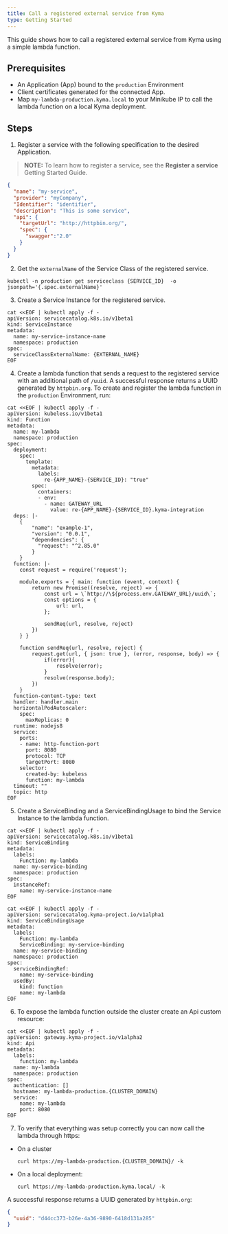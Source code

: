 ```yaml
---
title: Call a registered external service from Kyma
type: Getting Started
---
```


This guide shows how to call a registered external service from Kyma using a simple lambda function.


## Prerequisites

- An Application (App) bound to the `production` Environment
- Client certificates generated for the connected App.
- Map `my-lambda-production.kyma.local` to your Minikube IP to call the lambda function on a local Kyma deployment.


## Steps

1. Register a service with the following specification to the desired Application.
>**NOTE:** To learn how to register a service, see the **Register a service** Getting Started Guide.
```json
{
  "name": "my-service",
  "provider": "myCompany",
  "Identifier": "identifier",
  "description": "This is some service",
  "api": {
    "targetUrl": "http://httpbin.org/",
    "spec": {
      "swagger":"2.0"
    }
  }
}
```

2. Get the `externalName` of the Service Class of the registered service.
```
kubectl -n production get serviceclass {SERVICE_ID}  -o jsonpath='{.spec.externalName}'
```

3. Create a Service Instance for the registered service.
```
cat <<EOF | kubectl apply -f -
apiVersion: servicecatalog.k8s.io/v1beta1
kind: ServiceInstance
metadata:
  name: my-service-instance-name
  namespace: production
spec:
  serviceClassExternalName: {EXTERNAL_NAME}
EOF
```

4. Create a lambda function that sends a request to the registered service with an additional path of `/uuid`. A successful response returns a UUID generated by `httpbin.org`. To create and register the lambda function in the `production` Environment, run:
```
cat <<EOF | kubectl apply -f -
apiVersion: kubeless.io/v1beta1
kind: Function
metadata:
  name: my-lambda
  namespace: production
spec:
  deployment:
    spec:
      template:
        metadata:
          labels:
            re-{APP_NAME}-{SERVICE_ID}: "true"
        spec:
          containers:
          - env:
            - name: GATEWAY_URL
              value: re-{APP_NAME}-{SERVICE_ID}.kyma-integration
  deps: |-
    {
        "name": "example-1",
        "version": "0.0.1",
        "dependencies": {
          "request": "^2.85.0"
        }
    }
  function: |-
    const request = require('request');

    module.exports = { main: function (event, context) {
        return new Promise((resolve, reject) => {
            const url = \`http://\${process.env.GATEWAY_URL}/uuid\`;
            const options = {
                url: url,
            };

            sendReq(url, resolve, reject)
        })
    } }

    function sendReq(url, resolve, reject) {
        request.get(url, { json: true }, (error, response, body) => {
            if(error){
                resolve(error);
            }
            resolve(response.body);
        })
    }
  function-content-type: text
  handler: handler.main
  horizontalPodAutoscaler:
    spec:
      maxReplicas: 0
  runtime: nodejs8
  service:
    ports:
    - name: http-function-port
      port: 8080
      protocol: TCP
      targetPort: 8080
    selector:
      created-by: kubeless
      function: my-lambda
  timeout: ""
  topic: http
EOF
```

5. Create a ServiceBinding and a ServiceBindingUsage to bind the Service Instance to the lambda function.

```
cat <<EOF | kubectl apply -f -
apiVersion: servicecatalog.k8s.io/v1beta1
kind: ServiceBinding
metadata:
  labels:
    Function: my-lambda
  name: my-service-binding
  namespace: production
spec:
  instanceRef:
    name: my-service-instance-name
EOF
```

```
cat <<EOF | kubectl apply -f -
apiVersion: servicecatalog.kyma-project.io/v1alpha1
kind: ServiceBindingUsage
metadata:
  labels:
    Function: my-lambda
    ServiceBinding: my-service-binding
  name: my-service-binding
  namespace: production
spec:
  serviceBindingRef:
    name: my-service-binding
  usedBy:
    kind: function
    name: my-lambda
EOF
```

6. To expose the lambda function outside the cluster create an Api custom resource:
```
cat <<EOF | kubectl apply -f -
apiVersion: gateway.kyma-project.io/v1alpha2
kind: Api
metadata:
  labels:
    function: my-lambda
  name: my-lambda
  namespace: production
spec:
  authentication: []
  hostname: my-lambda-production.{CLUSTER_DOMAIN}
  service:
    name: my-lambda
    port: 8080
EOF
```

7. To verify that everything was setup correctly you can now call the lambda through https:
  - On a cluster
    ```
    curl https://my-lambda-production.{CLUSTER_DOMAIN}/ -k
    ```
  - On a local deployment:
    ```
    curl https://my-lambda-production.kyma.local/ -k
    ```

A successful response returns a UUID generated by `httpbin.org`:
```json
{
  "uuid": "d44cc373-b26e-4a36-9890-6418d131a285"
}
```
